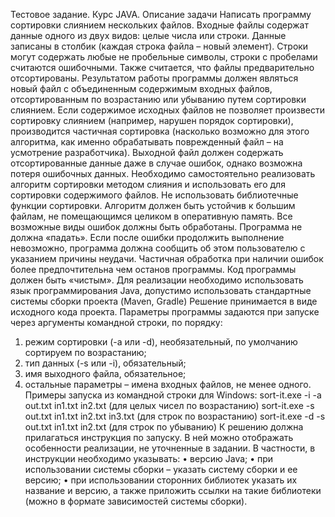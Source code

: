 Тестовое задание.
Курс JAVA.
Описание задачи
Написать программу сортировки слиянием нескольких файлов.
Входные файлы содержат данные одного из двух видов: целые числа или строки. Данные записаны в столбик (каждая строка файла – новый элемент). Строки могут содержать любые не пробельные символы, строки с пробелами считаются ошибочными. Также считается, что файлы предварительно отсортированы.
Результатом работы программы должен являться новый файл с объединенным содержимым входных файлов, отсортированным по возрастанию или убыванию путем сортировки слиянием.
Если содержимое исходных файлов не позволяет произвести сортировку слиянием (например, нарушен порядок сортировки), производится частичная сортировка (насколько возможно для этого алгоритма, как именно обрабатывать поврежденный файл – на усмотрение разработчика). Выходной файл должен содержать отсортированные данные даже в случае ошибок, однако возможна потеря ошибочных данных.
Необходимо самостоятельно реализовать алгоритм сортировки методом слияния и использовать его для сортировки содержимого файлов. Не использовать библиотечные функции сортировки. Алгоритм должен быть устойчив к большим файлам, не помещающимся целиком в оперативную память.
Все возможные виды ошибок должны быть обработаны. Программа не должна «падать». Если после ошибки продолжить выполнение невозможно, программа должна сообщить об этом пользователю с указанием причины неудачи. Частичная обработка при наличии ошибок более предпочтительна чем останов программы. Код программы должен быть «чистым».
Для реализации необходимо использовать язык программирования Java, допустимо использовать стандартные системы сборки проекта (Maven, Gradle)
Решение принимается в виде исходного кода проекта.
Параметры программы задаются при запуске через аргументы командной строки, по порядку:
1. режим сортировки (-a или -d), необязательный, по умолчанию сортируем по возрастанию;
2. тип данных (-s или -i), обязательный;
3. имя выходного файла, обязательное;
4. остальные параметры – имена входных файлов, не менее одного.
   Примеры запуска из командной строки для Windows:
   sort-it.exe -i -a out.txt in1.txt in2.txt (для целых чисел по возрастанию)
   sort-it.exe -s out.txt in1.txt in2.txt in3.txt (для строк по возрастанию)
   sort-it.exe -d -s out.txt in1.txt in2.txt (для строк по убыванию)
   К решению должна прилагаться инструкция по запуску. В ней можно отображать особенности реализации, не уточненные в задании. В частности, в инструкции необходимо указывать:
   • версию Java;
   • при использовании системы сборки – указать систему сборки и ее версию;
   • при использовании сторонних библиотек указать их название и версию, а также приложить ссылки на такие библиотеки (можно в формате зависимостей системы сборки).